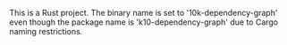 <!-- Use this file to provide workspace-specific custom instructions to Copilot. For more details, visit https://code.visualstudio.com/docs/copilot/copilot-customization#_use-a-githubcopilotinstructionsmd-file -->

This is a Rust project. The binary name is set to '10k-dependency-graph' even though the package name is 'k10-dependency-graph' due to Cargo naming restrictions.
